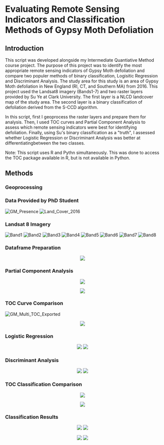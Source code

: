 # Evaluating Remote Sensing Indicators and Classification Methods of Gypsy Moth Defoliation
## Introduction

This script was developed alongside my Intermediate Quantiative Method course project.
The purpose of this project was to identify the most appropriate remote sensing indicators of Gypsy Moth defoliation and
compare two populer methods of binary classification, Logisitic Regression and Discriminant Analysis. The study area
for this study is an area of Gypsy Moth defoliation in New England (RI, CT, and Southern MA) from 2016. 
This project used the Landsat8 imagery (Bands1-7) and two raster layers provided by Su Ye at Clark University. The first layer is a NLCD
landcover map of the study area. The second layer is a binary classification of defoliation derived from the S-CCD algorithm.

In this script, first I geoprocess the raster layers and prepare them for analysis. Then, I used TOC curves and Partial
Component Analysis to assess which remote sensing indicators were best for identifying defoliation. Finally, using Su's
binary classification as a "truth", I assessed whether Logistic Regression or Discriminant Analysis was better at
differentiatingbetween the two classes.

Note: This script uses R and Pythn simultaneously. This was done to access the TOC package available in R, but is not
available in Python.

## Methods
### Geoprocessing

### Data Provided by PhD Student

![GM_Presence](https://user-images.githubusercontent.com/54719919/88695207-8ec05b00-d0cf-11ea-9677-c02417a57d3c.png)
![Land_Cover_2016](https://user-images.githubusercontent.com/54719919/88695208-8ec05b00-d0cf-11ea-8082-d962d5462edb.png)

### Landsat 8 Imagery

![Band1](https://user-images.githubusercontent.com/54719919/88695193-8d8f2e00-d0cf-11ea-8da8-7b1d400c459b.png)
![Band2](https://user-images.githubusercontent.com/54719919/88695194-8d8f2e00-d0cf-11ea-9aaa-d62ddd7ae751.png)
![Band3](https://user-images.githubusercontent.com/54719919/88695195-8e27c480-d0cf-11ea-94b3-182b0e430ac4.png)
![Band4](https://user-images.githubusercontent.com/54719919/88695198-8e27c480-d0cf-11ea-94d1-407aa6f9cd6e.png)
![Band5](https://user-images.githubusercontent.com/54719919/88695201-8e27c480-d0cf-11ea-8c79-bd3b8bd21ac1.png)
![Band6](https://user-images.githubusercontent.com/54719919/88695203-8ec05b00-d0cf-11ea-8411-997c1f0338cd.png)
![Band7](https://user-images.githubusercontent.com/54719919/88695204-8ec05b00-d0cf-11ea-8ca2-b720f22d5cf4.png)
![Band8](https://user-images.githubusercontent.com/54719919/88695322-b9121880-d0cf-11ea-8bee-4daf7258e4cc.png)

### Dataframe Preparation
<p align="center">
  <img src="https://user-images.githubusercontent.com/54719919/88701222-b87d8000-d0d7-11ea-91c2-7414fea796cf.png">
</p>

### Partial Component Analysis
<p align="center">
  <img src="https://user-images.githubusercontent.com/54719919/88841294-c00e5900-d1ab-11ea-9563-00ea97a2be04.jpeg">
</p>

<p align="center">
  <img src="https://user-images.githubusercontent.com/54719919/88841146-82113500-d1ab-11ea-9cfb-a37f4a770281.png">
</p>

### TOC Curve Comparison
![GM_Multi_TOC_Exported](https://user-images.githubusercontent.com/54719919/88701195-b3203580-d0d7-11ea-8139-420cbb8989a5.png)

<p align="center">
  <img src="https://user-images.githubusercontent.com/54719919/88841144-81789e80-d1ab-11ea-860a-82ed29902193.png">
</p>

### Logistic Regression
<p align="center">
  <img src="https://user-images.githubusercontent.com/54719919/89051032-a2fb9680-d321-11ea-81fd-e156f03d85d4.png">
  <img src="https://user-images.githubusercontent.com/54719919/89051033-a2fb9680-d321-11ea-86ef-662a204bb0f2.png">
</p>

### Discriminant Analysis
<p align="center">
  <img src="https://user-images.githubusercontent.com/54719919/89051029-a2630000-d321-11ea-8af3-6014d248ae1a.png">
  <img src="https://user-images.githubusercontent.com/54719919/89051031-a2630000-d321-11ea-8b5b-5922f38d461f.png">
</p>

### TOC Classification Comparison
<p align="center">
  <img src="https://user-images.githubusercontent.com/54719919/89209172-c7f34200-d58b-11ea-9f01-6826e105f7f0.jpg">
  </p>
  
<p align="center">
  <img src="https://user-images.githubusercontent.com/54719919/89054027-1d2e1a00-d326-11ea-9674-d8d08d81ab3e.png">
  </p>

### Classification Results
<p align="center">
  <img src="https://user-images.githubusercontent.com/54719919/89191212-9a4ccf80-d570-11ea-885f-b7b7fcdb16ba.png">
  <img src="https://user-images.githubusercontent.com/54719919/89191223-9d47c000-d570-11ea-8a41-3bb06472b94d.png">
</p>

<p align="center">
  <img src="https://user-images.githubusercontent.com/54719919/89191194-93be5800-d570-11ea-86e5-b98ee578d2a2.png">
  <img src="https://user-images.githubusercontent.com/54719919/89191202-9751df00-d570-11ea-9443-3cfd03e03326.png">
</p>
